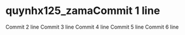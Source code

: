 # quynhx125_zamaCommit 1 line
Commit 2 line
Commit 3 line
Commit 4 line
Commit 5 line
Commit 6 line
